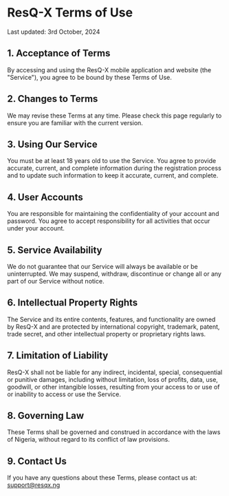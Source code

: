 # ResQ-X Terms of Use

Last updated: 3rd October, 2024

## 1. Acceptance of Terms

By accessing and using the ResQ-X mobile application and website (the "Service"), you agree to be bound by these Terms of Use.

## 2. Changes to Terms

We may revise these Terms at any time. Please check this page regularly to ensure you are familiar with the current version.

## 3. Using Our Service

You must be at least 18 years old to use the Service. You agree to provide accurate, current, and complete information during the registration process and to update such information to keep it accurate, current, and complete.

## 4. User Accounts

You are responsible for maintaining the confidentiality of your account and password. You agree to accept responsibility for all activities that occur under your account.

## 5. Service Availability

We do not guarantee that our Service will always be available or be uninterrupted. We may suspend, withdraw, discontinue or change all or any part of our Service without notice.

## 6. Intellectual Property Rights

The Service and its entire contents, features, and functionality are owned by ResQ-X and are protected by international copyright, trademark, patent, trade secret, and other intellectual property or proprietary rights laws.

## 7. Limitation of Liability

ResQ-X shall not be liable for any indirect, incidental, special, consequential or punitive damages, including without limitation, loss of profits, data, use, goodwill, or other intangible losses, resulting from your access to or use of or inability to access or use the Service.

## 8. Governing Law

These Terms shall be governed and construed in accordance with the laws of Nigeria, without regard to its conflict of law provisions.

## 9. Contact Us

If you have any questions about these Terms, please contact us at: support@resqx.ng
